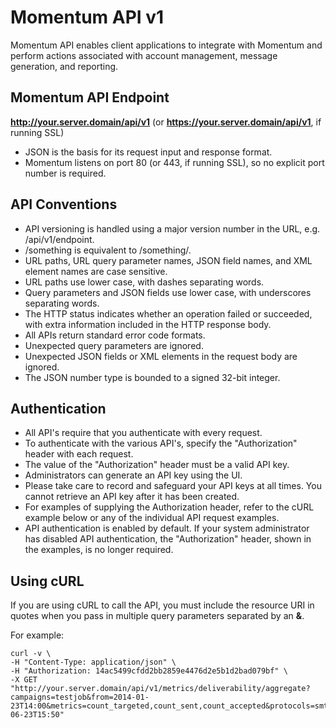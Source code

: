 # Momentum API v1
Momentum API enables client applications to integrate with Momentum and perform actions associated with account management, message generation, and reporting.

## Momentum API Endpoint
**http://your.server.domain/api/v1** (or **https://your.server.domain/api/v1**, if running SSL)

* JSON is the basis for its request input and response format.
* Momentum listens on port 80 (or 443, if running SSL), so no explicit port number is required.

## API Conventions
* API versioning is handled using a major version number in the URL, e.g. /api/v1/endpoint.
* /something is equivalent to /something/.
* URL paths, URL query parameter names, JSON field names, and XML element names are case sensitive.
* URL paths use lower case, with dashes separating words.
* Query parameters and JSON fields use lower case, with underscores separating words.
* The HTTP status indicates whether an operation failed or succeeded, with extra information included in the HTTP response body.
* All APIs return standard error code formats.
* Unexpected query parameters are ignored.
* Unexpected JSON fields or XML elements in the request body are ignored.
* The JSON number type is bounded to a signed 32-bit integer.

## Authentication
* All API's require that you authenticate with every request.
* To authenticate with the various API's, specify the "Authorization" header with each request.
* The value of the "Authorization" header must be a valid API key.
* Administrators can generate an API key using the UI.
* Please take care to record and safeguard your API keys at all times. You cannot retrieve an API key after it has been created.
* For examples of supplying the Authorization header, refer to the cURL example below or any of the individual API request examples.
* API authentication is enabled by default. If your system administrator has disabled API authentication, the "Authorization" header, shown in the examples, is no longer required.

## Using cURL
If you are using cURL to call the API, you must include the resource URI in quotes when you pass in multiple query parameters separated by an **&**.

For example:

```
curl -v \
-H "Content-Type: application/json" \
-H "Authorization: 14ac5499cfdd2bb2859e4476d2e5b1d2bad079bf" \
-X GET "http://your.server.domain/api/v1/metrics/deliverability/aggregate?campaigns=testjob&from=2014-01-23T14:00&metrics=count_targeted,count_sent,count_accepted&protocols=smtp&timezone=America%2FNew_York&to=2014-06-23T15:50"
```